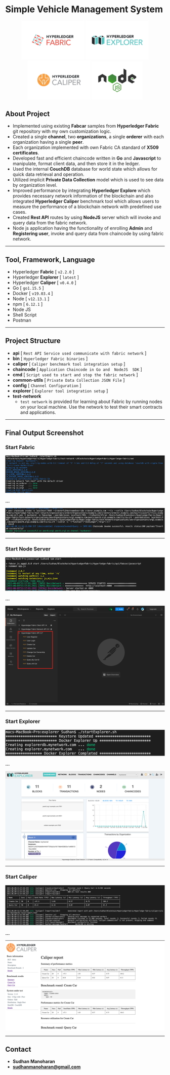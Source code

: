 # Simple Vehicle Management System

<div style="text-align: center">
<img src="./screenshots/fabric.png" width="200"/>
<img src="./screenshots/explorer.png" width="200"/>
<img src="./screenshots/caliper.png" width="200"/>
<img src="./screenshots/node.png" width="160"/>
</div>

## About Project

- Implemented using existing **Fabcar** samples from **Hyperledger Fabric** git repository with my own customization logic.
- Created a single **channel**, two **organizations**, a single **orderer** with each organization having a single **peer**.
- Each organization implemented with own Fabric CA standard of **X509 certificates**.
- Developed fast and efficient chaincode written in **Go** and **Javascript** to manipulate, format client data, and then store it in the ledger.
- Used the internal **CouchDB** database for world state which allows for quick data retrieval and operation.
- Utilized implicit **Private Data Collection** model which is used to see data by organization level.
- Improved performance by integrating **Hyperledger Explore** which provides necessary network information of the blockchain and also integrated **Hyperledger Caliper** benchmark tool which allows users to measure the performance of a blockchain network with predefined use cases.
- Created **Rest API** routes by using **NodeJS** server which will invoke and query data from the fabric network.
- Node js application having the functionality of enrolling **Admin** and **Registering user**, invoke and query data from chaincode by using fabric network.

---

## Tool, Framework, Language

- Hyperledger **Fabric** [ `v2.2.0` ]
- Hyperledger **Explorer** [ `latest` ]
- Hyperledger **Caliper** [ `v0.4.0` ]
- Go [ `go1.15.5` ]
- Docker [ `v19.03.4` ]
- Node [ `v12.13.1` ]
- npm [ `6.12.1` ]
- Node JS
- Shell Script
- Postman

---

## Project Structure

- **api** [ `Rest API Service used communicate with fabric network` ]
- **bin** [ `Hyperledger Fabric binaries` ]
- **caliper** [ `Caliper benchmark tool integration setup` ]
- **chaincode** [ `Application Chaincode in Go and  NodeJS  SDK` ]
- **cmd** [ `Script used to start and stop the fabric network`  ]
- **common-utils** [ `Private Data Collection JSON File` ]
- **config** [ `Channel Configuration` ]
- **explorer** [ `Explorer tool integration setup` ]
- **test-network**
  - `test network` is provided for learning about Fabric by running nodes on your local machine. Use the network to test their smart contracts and applications.

---

## Final Output Screenshot

### Start Fabric

<div> 
  <img src="./screenshots/network_start.png"/>
</div>

**...**

<div> 
  <img src="./screenshots/Network_Start_OP.png"/>
</div>

---

### Start Node Server

<div> 
  <img src="./screenshots/Start_Server.png"/>
</div>

**...**

<div> 
  <img src="./screenshots/Postman_API'S.png"/>
</div>

---

### Start Explorer

<div> 
  <img src="./screenshots/Start_Explorer.png"/>
</div>

**...**

<div> 
  <img src="./screenshots/Explorer_OP.png"/>
</div>

---

### Start Caliper

<div> 
  <img src="./screenshots/Caliper_Start.png"/>
</div>

**...**

<div> 
  <img src="./screenshots/Caliper_OT.png"/>
</div>

---

## Contact

- **Sudhan Manoharan**
- **sudhanmanoharan@gmail.com**
